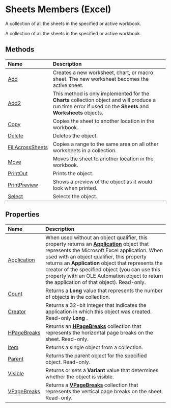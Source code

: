 
# Sheets Members (Excel)
A collection of all the sheets in the specified or active workbook.

A collection of all the sheets in the specified or active workbook.


## Methods



|**Name**|**Description**|
|:-----|:-----|
|[Add](db5de750-fd09-2b18-c52b-98d88eeb0ffc.md)|Creates a new worksheet, chart, or macro sheet. The new worksheet becomes the active sheet.|
|[Add2](f44b3ef1-8452-4e26-b91c-d24124fa5bc6.md)|This method is only implemented for the  **Charts** collection object and will produce a run time error if used on the **Sheets** and **Worksheets** objects.|
|[Copy](8cfee52e-dc0f-a54f-21ba-00a65ba2029c.md)|Copies the sheet to another location in the workbook.|
|[Delete](9b657a8e-d3fe-c8ec-6145-701442035a83.md)|Deletes the object.|
|[FillAcrossSheets](eee9b0a2-0727-dfc8-ea7b-d7c582466d5c.md)|Copies a range to the same area on all other worksheets in a collection.|
|[Move](8cfb8888-b676-15ba-47eb-9d3d4dae5416.md)|Moves the sheet to another location in the workbook.|
|[PrintOut](b8e11498-4a45-b0d4-9a81-779f924e4e7e.md)|Prints the object.|
|[PrintPreview](0e8c0e01-16e3-5d84-7b84-39049186fd7c.md)|Shows a preview of the object as it would look when printed.|
|[Select](f5a34995-2243-1588-149a-d693e9eae87f.md)|Selects the object.|

## Properties



|**Name**|**Description**|
|:-----|:-----|
|[Application](8c4a5270-0b4b-fd43-a685-f4cb36a887eb.md)|When used without an object qualifier, this property returns an  **[Application](19b73597-5cf9-4f56-8227-b5211f657f6f.md)** object that represents the Microsoft Excel application. When used with an object qualifier, this property returns an **Application** object that represents the creator of the specified object (you can use this property with an OLE Automation object to return the application of that object). Read-only.|
|[Count](0211fbdd-8a51-2cee-3695-c2e2ee5e56c8.md)|Returns a  **Long** value that represents the number of objects in the collection.|
|[Creator](55309f12-6967-96c9-29e6-b9ab65c95a6f.md)|Returns a 32-bit integer that indicates the application in which this object was created. Read-only  **Long** .|
|[HPageBreaks](5c7671c6-a00e-5183-db25-898509c7f8e8.md)|Returns an  **[HPageBreaks](087106a7-ded7-d672-095d-98e7012fa440.md)** collection that represents the horizontal page breaks on the sheet. Read-only.|
|[Item](c0409baa-67df-745a-513b-8a162f051ce4.md)|Returns a single object from a collection.|
|[Parent](6dc641aa-b501-5934-cb64-be277af222c8.md)|Returns the parent object for the specified object. Read-only.|
|[Visible](a30627df-6535-6617-f8dc-6cca34435e8d.md)|Returns or sets a  **Variant** value that determines whether the object is visible.|
|[VPageBreaks](98de4186-6900-b53b-4d4d-91bb8131180f.md)|Returns a  **[VPageBreaks](98de4186-6900-b53b-4d4d-91bb8131180f.md)** collection that represents the vertical page breaks on the sheet. Read-only.|
